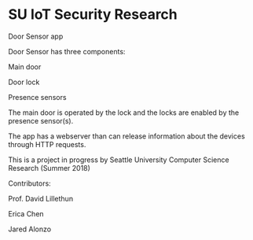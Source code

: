 # SU IoT Security Research
Door Sensor app

Door Sensor has three components:
  
  Main door
  
  Door lock
  
  Presence sensors
  
The main door is operated by the lock and the locks are enabled by the presence sensor(s).

The app has a webserver than can release information about the devices through HTTP requests.




This is a project in progress by Seattle University Computer Science Research (Summer 2018)

Contributors:

Prof. David Lillethun

Erica Chen

Jared Alonzo
